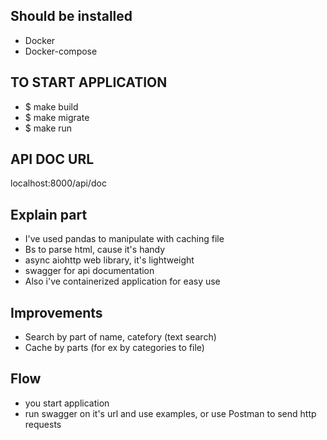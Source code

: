 ## Should be installed 
* Docker
* Docker-compose

## TO START APPLICATION
* $ make build
* $ make migrate
* $ make run

## API DOC URL
localhost:8000/api/doc

## Explain part
* I've used pandas to manipulate with caching file
* Bs to parse html, cause it's handy
* async aiohttp web library, it's lightweight
* swagger for api documentation
* Also i've containerized application for easy use


## Improvements
* Search by part of name, catefory (text search)
* Cache by parts (for ex by categories to file)


## Flow
* you start application
* run swagger on it's url and use examples, or use Postman to send http requests
